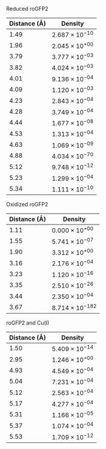 Reduced roGFP2

| Distance (Å) | Density |
|-----------|-----------|
| 1.49 | $2.687 \times 10^{-10}$ |
| 1.96 | $2.045 \times 10^{+00}$ |
| 3.79 | $3.777 \times 10^{-03}$ |
| 3.82 | $4.024 \times 10^{-03}$ |
| 4.01 | $9.136 \times 10^{-04}$ |
| 4.09 | $1.120 \times 10^{-03}$ |
| 4.23 | $2.843 \times 10^{-04}$ |
| 4.28 | $3.749 \times 10^{-04}$ |
| 4.44 | $1.677 \times 10^{-08}$ |
| 4.53 | $1.313 \times 10^{-04}$ |
| 4.63 | $1.069 \times 10^{-09}$ |
| 4.88 | $4.034 \times 10^{-70}$ |
| 5.12 | $9.748 \times 10^{-12}$ |
| 5.23 | $1.299 \times 10^{-04}$ |
| 5.34 | $1.111 \times 10^{-10}$ |

Oxidized roGFP2

| Distance (Å) | Density |
|-----------|-----------|
| 1.11 | $0.000 \times 10^{+00}$ |
| 1.55 | $5.741 \times 10^{-07}$ |
| 1.90 | $3.312 \times 10^{+00}$ |
| 3.16 | $2.176 \times 10^{-04}$ |
| 3.23 | $1.120 \times 10^{-16}$ |
| 3.35 | $2.510 \times 10^{-26}$ |
| 3.44 | $2.350 \times 10^{-04}$ |
| 3.67 | $8.714 \times 10^{-182}$ |

roGFP2 and Cu(I)

| Distance (Å) | Density |
|-----------|-----------|
| 1.50 | $5.409 \times 10^{-14}$ |
| 2.95 | $1.246 \times 10^{+00}$ |
| 4.93 | $4.549 \times 10^{-04}$ |
| 5.04 | $7.231 \times 10^{-04}$ |
| 5.12 | $2.563 \times 10^{-04}$ |
| 5.17 | $4.277 \times 10^{-04}$ |
| 5.31 | $1.166 \times 10^{-05}$ |
| 5.37 | $1.074 \times 10^{-04}$ |
| 5.53 | $1.709 \times 10^{-12}$ |
